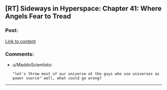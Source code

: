 ## [RT] Sideways in Hyperspace: Chapter 41: Where Angels Fear to Tread

### Post:

[Link to content](https://sidewaysfiction.wordpress.com/2020/04/05/where-angels-fear-to-tread/)

### Comments:

- u/MaddoScientisto:
  ```
  "let's throw most of our universe at the guys who use universes as power source" well, what could go wrong?
  ```

---

